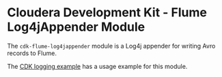# Cloudera Development Kit - Flume Log4jAppender Module

The `cdk-flume-log4jappender` module is a Log4j appender for writing Avro records to
Flume.

The [CDK logging example](https://github.com/cloudera/cdk-examples/tree/master/logging)
has a usage example for this module.